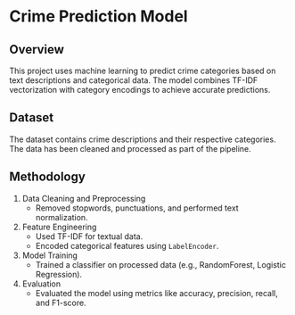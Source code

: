 # Crime Prediction Model

## Overview
This project uses machine learning to predict crime categories based on text descriptions and categorical data. The model combines TF-IDF vectorization with category encodings to achieve accurate predictions.

## Dataset
The dataset contains crime descriptions and their respective categories. The data has been cleaned and processed as part of the pipeline.

## Methodology
1. Data Cleaning and Preprocessing
   - Removed stopwords, punctuations, and performed text normalization.
2. Feature Engineering
   - Used TF-IDF for textual data.
   - Encoded categorical features using `LabelEncoder`.
3. Model Training
   - Trained a classifier on processed data (e.g., RandomForest, Logistic Regression).
4. Evaluation
   - Evaluated the model using metrics like accuracy, precision, recall, and F1-score.



